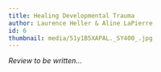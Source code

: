```yaml
---
title: Healing Developmental Trauma
author: Laurence Heller & Aline LaPierre
id: 6
thumbnail: media/51y1B5XAPAL._SY400_.jpg
---
```

*Review to be written...*
